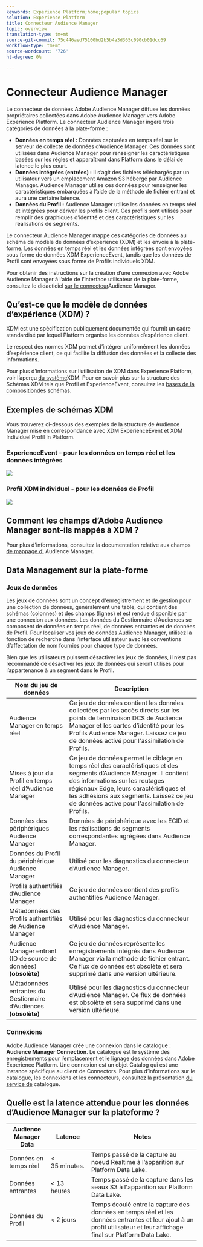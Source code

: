```yaml
---
keywords: Experience Platform;home;popular topics
solution: Experience Platform
title: Connecteur Audience Manager
topic: overview
translation-type: tm+mt
source-git-commit: 75c446aed75100bd2b5b4a3d365c090cb01dcc69
workflow-type: tm+mt
source-wordcount: '726'
ht-degree: 0%

---
```



# Connecteur Audience Manager

Le connecteur de données Adobe Audience Manager diffuse les données propriétaires collectées dans Adobe Audience Manager vers Adobe Experience Platform. Le connecteur Audience Manager ingère trois catégories de données à la plate-forme :

- **Données en temps réel :** Données capturées en temps réel sur le serveur de collecte de données d’Audience Manager. Ces données sont utilisées dans Audience Manager pour renseigner les caractéristiques basées sur les règles et apparaîtront dans Platform dans le délai de latence le plus court.
- **Données intégrées (entrées) :** Il s’agit des fichiers téléchargés par un utilisateur vers un emplacement Amazon S3 hébergé par Audience Manager. Audience Manager utilise ces données pour renseigner les caractéristiques embarquées à l’aide de la méthode de fichier entrant et aura une certaine latence.
- **Données du Profil :** Audience Manager utilise les données en temps réel et intégrées pour dériver les profils client. Ces profils sont utilisés pour remplir des graphiques d’identité et des caractéristiques sur les realisations de segments.

Le connecteur Audience Manager mappe ces catégories de données au schéma de modèle de données d’expérience (XDM) et les envoie à la plate-forme. Les données en temps réel et les données intégrées sont envoyées sous forme de données XDM ExperienceEvent, tandis que les données de Profil sont envoyées sous forme de Profils individuels XDM.

Pour obtenir des instructions sur la création d’une connexion avec Adobe Audience Manager à l’aide de l’interface utilisateur de la plate-forme, consultez le didacticiel [sur le connecteur](../../tutorials/ui/create/adobe-applications/audience-manager.md)Audience Manager.

## Qu’est-ce que le modèle de données d’expérience (XDM) ?

XDM est une spécification publiquement documentée qui fournit un cadre standardisé par lequel Platform organise les données d’expérience client.

Le respect des normes XDM permet d’intégrer uniformément les données d’expérience client, ce qui facilite la diffusion des données et la collecte des informations.

Pour plus d’informations sur l’utilisation de XDM dans Experience Platform, voir l’aperçu [du système](../../../xdm/home.md)XDM. Pour en savoir plus sur la structure des Schémas XDM tels que Profil et ExperienceEvent, consultez les [bases de la composition](../../../xdm/schema/composition.md)des schémas.

## Exemples de schémas XDM

Vous trouverez ci-dessous des exemples de la structure de Audience Manager mise en correspondance avec XDM ExperienceEvent et XDM Individuel Profil in Platform.

### ExperienceEvent - pour les données en temps réel et les données intégrées

![](images/aam-experience-events-for-dcs-and-onboarding-data.png)

### Profil XDM individuel - pour les données de Profil

![](images/aam-profile-xdm-for-profile-data.png)

## Comment les champs d’Adobe Audience Manager sont-ils mappés à XDM ?

Pour plus d&#39;informations, consultez la documentation relative aux champs [de mappage d&#39;](./mapping/audience-manager.md) Audience Manager.

## Data Management sur la plate-forme

### Jeux de données

Les jeux de données sont un concept d&#39;enregistrement et de gestion pour une collection de données, généralement une table, qui contient des schémas (colonnes) et des champs (lignes) et est rendue disponible par une connexion aux données. Les données du Gestionnaire d’Audiences se composent de données en temps réel, de données entrantes et de données de Profil. Pour localiser vos jeux de données Audience Manager, utilisez la fonction de recherche dans l’interface utilisateur avec les conventions d’affectation de nom fournies pour chaque type de données.

Bien que les utilisateurs puissent désactiver les jeux de données, il n’est pas recommandé de désactiver les jeux de données qui seront utilisés pour l’appartenance à un segment dans le Profil.

| Nom du jeu de données | Description |
| ------------ | ----------- |
| Audience Manager en temps réel | Ce jeu de données contient les données collectées par les accès directs sur les points de terminaison DCS de Audience Manager et les cartes d’identité pour les Profils Audience Manager. Laissez ce jeu de données activé pour l&#39;assimilation de Profils. |
| Mises à jour du Profil en temps réel d’Audience Manager | Ce jeu de données permet le ciblage en temps réel des caractéristiques et des segments d’Audience Manager. Il contient des informations sur les routages régionaux Edge, leurs caractéristiques et les adhésions aux segments. Laissez ce jeu de données activé pour l&#39;assimilation de Profils. |
| Données des périphériques Audience Manager | Données de périphérique avec les ECID et les réalisations de segments correspondantes agrégées dans Audience Manager. |
| Données du Profil du périphérique Audience Manager | Utilisé pour les diagnostics du connecteur d’Audience Manager. |
| Profils authentifiés d’Audience Manager | Ce jeu de données contient des profils authentifiés Audience Manager. |
| Métadonnées des Profils authentifiés de Audience Manager | Utilisé pour les diagnostics du connecteur d’Audience Manager. |
| Audience Manager entrant {ID de source de données} **(obsolète)** | Ce jeu de données représente les enregistrements intégrés dans Audience Manager via la méthode de fichier entrant. Ce flux de données est obsolète et sera supprimé dans une version ultérieure. |
| Métadonnées entrantes du Gestionnaire d’Audiences **(obsolète)** | Utilisé pour les diagnostics du connecteur d’Audience Manager. Ce flux de données est obsolète et sera supprimé dans une version ultérieure. |

### Connexions

Adobe Audience Manager crée une connexion dans le catalogue : **Audience Manager Connection**. Le catalogue est le système des enregistrements pour l’emplacement et le lignage des données dans Adobe Experience Platform. Une connexion est un objet Catalog qui est une instance spécifique au client de Connectors. Pour plus d’informations sur le catalogue, les connexions et les connecteurs, consultez la présentation [du service de](../../../catalog/home.md) catalogue.

## Quelle est la latence attendue pour les données d’Audience Manager sur la plateforme ?

| Audience Manager Data | Latence | Notes |
| --- | --- | --- |
| Données en temps réel | &lt; 35 minutes. | Temps passé de la capture au noeud Realtime à l’apparition sur Platform Data Lake. |
| Données entrantes | &lt; 13 heures | Temps passé de la capture dans les seaux S3 à l&#39;apparition sur Platform Data Lake. |
| Données du Profil | &lt; 2 jours | Temps écoulé entre la capture des données en temps réel et les données entrantes et leur ajout à un profil utilisateur et leur affichage final sur Platform Data Lake. |